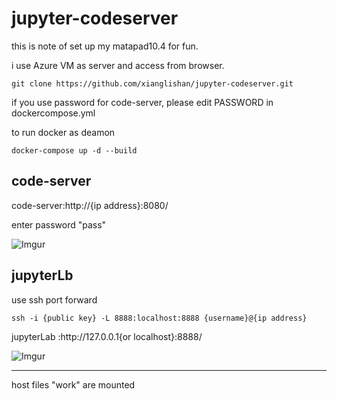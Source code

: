 # jupyter-codeserver

this is note of set up my matapad10.4 for fun.

i use Azure VM as server and access from browser.

```
git clone https://github.com/xianglishan/jupyter-codeserver.git
```

if you use password for code-server, please edit PASSWORD in dockercompose.yml

to run docker as deamon

```
docker-compose up -d --build
```


code-server
---

code-server:http\://{ip address}:8080/

enter password "pass"

![Imgur](https://i.imgur.com/Hg2VLon.jpg)


jupyterLb
---

use ssh port forward

```
ssh -i {public key} -L 8888:localhost:8888 {username}@{ip address}
```

jupyterLab :http\://127.0.0.1{or localhost}:8888/

![Imgur](https://i.imgur.com/hdztqCU.jpg)

---

host files "work" are mounted

